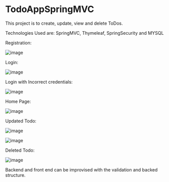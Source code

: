 # TodoAppSpringMVC
This project is to create, update, view and delete ToDos. 

Technologies Used are:
SpringMVC, Thymeleaf, SpringSecurity and MYSQL


Registration:

![image](https://user-images.githubusercontent.com/59464659/166929562-0c28fd29-e566-464a-8a5e-cedd608597ea.png)

Login:

![image](https://user-images.githubusercontent.com/59464659/166929639-c99d044f-97b0-43d3-a88c-f7e181d714ca.png)

Login with Incorrect credentials:

![image](https://user-images.githubusercontent.com/59464659/167926067-587ecec9-9831-4c72-aa91-3a8a81ac1a01.png)

Home Page:

![image](https://user-images.githubusercontent.com/59464659/167926916-ddf766bc-d88d-4386-84d1-8e30c31c1460.png)

Updated Todo:

![image](https://user-images.githubusercontent.com/59464659/167927092-7ff3974e-ba24-4a92-ab70-f7b206bfed94.png)

![image](https://user-images.githubusercontent.com/59464659/167927170-e5aea527-8c19-4378-a0be-9765cac4d357.png)

Deleted Todo:

![image](https://user-images.githubusercontent.com/59464659/167927241-0b6e9cbb-4a51-4ef2-bd22-382e0fa4e5a1.png)


Backend and front end can be improvised with the validation and backed structure. 
